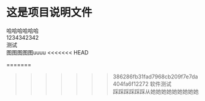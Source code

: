 # 这是项目说明文件
哈哈哈哈哈哈  
1234342342  
测试  
图图图图图uuuu
<<<<<<< HEAD

=======
>>>>>>> 386286fb31fad7968cb209f7e7da404fa6f12272
软件测试  
踩踩踩踩踩踩从她她她她她她她她她
